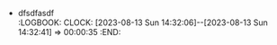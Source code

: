 - dfsdfasdf \
  :LOGBOOK:
  CLOCK: [2023-08-13 Sun 14:32:06]--[2023-08-13 Sun 14:32:41] =>  00:00:35
  :END:
